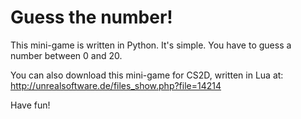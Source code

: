 Guess the number!
=================

This mini-game is written in Python.
It's simple. You have to guess a number between 0 and 20. 

You can also download this mini-game for CS2D, written in Lua at:
http://unrealsoftware.de/files_show.php?file=14214

Have fun!
